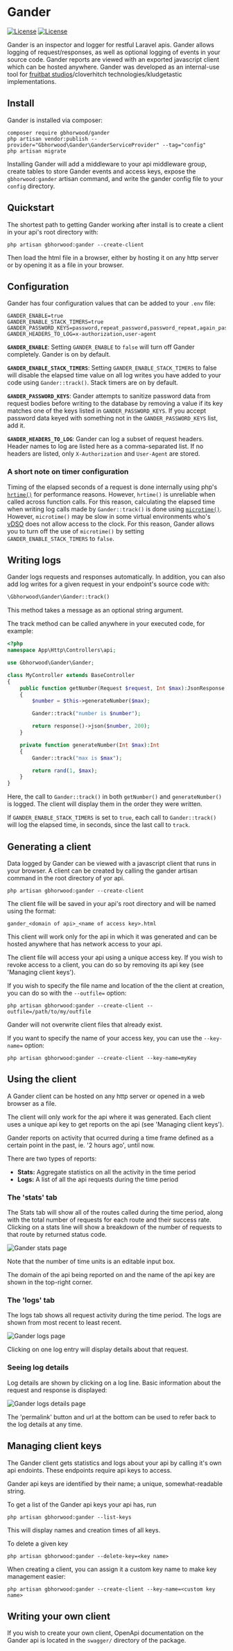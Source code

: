 # Gander
[![License](http://poser.pugx.org/gbhorwood/gander/license)](https://packagist.org/packages/gbhorwood/gander)
[![License](http://poser.pugx.org/gbhorwood/gander/require/php)](https://packagist.org/packages/gbhorwood/gander)

Gander is an inspector and logger for restful Laravel apis. Gander allows logging of request/responses, as well as optional logging of events in your source code. Gander reports are viewed with an exported javascript client which can be hosted anywhere. Gander was developed as an internal-use tool for [fruitbat studios](https://fruitbat.studio)/cloverhitch technologies/kludgetastic implementations.

## Install
Gander is installed via composer:

```shell
composer require gbhorwood/gander
php artisan vendor:publish --provider="Gbhorwood\Gander\GanderServiceProvider" --tag="config"
php artisan migrate
```

Installing Gander will add a middleware to your api middleware group, create tables to store Gander events and access keys, expose the `gbhorwood:gander` artisan command, and write the gander config file to your `config` directory.

## Quickstart
The shortest path to getting Gander working after install is to create a client in your api's root directory with:

```shell
php artisan gbhorwood:gander --create-client
```

Then load the html file in a browser, either by hosting it on any http server or by opening it as a file in your browser.

## Configuration
Gander has four configuration values that can be added to your `.env` file:

```
GANDER_ENABLE=true
GANDER_ENABLE_STACK_TIMERS=true
GANDER_PASSWORD_KEYS=password,repeat_password,password_repeat,again_password,password_again
GANDER_HEADERS_TO_LOG=x-authorization,user-agent
```

**`GANDER_ENABLE`**: Setting `GANDER_ENABLE` to `false` will turn off Gander completely. Gander is on by default.

**`GANDER_ENABLE_STACK_TIMERS`**: Setting `GANDER_ENABLE_STACK_TIMERS` to false will disable the elapsed time value on all log writes you have added to your code using `Gander::track()`. Stack timers are on by default.

**`GANDER_PASSWORD_KEYS`**: Gander attempts to sanitize password data from request bodies before writing to the database by removing a value if its key matches one of the keys listed in `GANDER_PASSWORD_KEYS`. If you accept password data keyed with something not in the `GANDER_PASSWORD_KEYS` list, add it.

**`GANDER_HEADERS_TO_LOG`**: Gander can log a subset of request headers. Header names to log are listed here as a comma-separated list. If no headers are listed, only `X-Authorization` and `User-Agent` are stored.

### A short note on timer configuration
Timing of the elapsed seconds of a request is done internally using php's [`hrtime()`](https://www.php.net/manual/en/function.hrtime.php) for performance reasons. However, `hrtime()` is unreliable when called across function calls. For this reason, calculating the elapsed time when writing log calls made by `Gander::track()` is done using [`microtime()`](https://www.php.net/manual/en/function.microtime.php). However, `microtime()` may be slow in some virtual environments who's [vDSO](https://man7.org/linux/man-pages/man7/vdso.7.html) does not allow access to the clock. For this reason, Gander allows you to turn off the use of `microtime()` by setting `GANDER_ENABLE_STACK_TIMERS` to `false`.

## Writing logs
Gander logs requests and responses automatically. In addition, you can also add log writes for a given request in your endpoint's source code with:

```php
\Gbhorwood\Gander\Gander::track()
```

This method takes a message as an optional string argument.

The track method can be called anywhere in your executed code, for example:

```php
<?php
namespace App\Http\Controllers\api;

use Gbhorwood\Gander\Gander;

class MyController extends BaseController
{
    public function getNumber(Request $request, Int $max):JsonResponse
    {
        $number = $this->generateNumber($max);

        Gander::track("number is $number");

        return response()->json($number, 200);
    }

    private function generateNumber(Int $max):Int
    {
        Gander::track("max is $max");

        return rand(1, $max);
    }
}
```

Here, the call to `Gander::track()` in both `getNumber()` and `generateNumber()` is logged. The client will display them in the order they were written.

If `GANDER_ENABLE_STACK_TIMERS` is set to `true`, each call to `Gander::track()` will log the elapsed time, in seconds, since the last call to `track`.

## Generating a client
Data logged by Gander can be viewed with a javascript client that runs in your browser. A client can be created by calling the gander artisan command in the root directory of yor api.

```shell
php artisan gbhorwood:gander --create-client
```

The client file will be saved in your api's root directory and will be named using the format:

```
gander_<domain of api>_<name of access key>.html
```

This client will work only for the api in which it was generated and can be hosted anywhere that has network access to your api.

The client file will access your api using a unique access key. If you wish to revoke access to a client, you can do so by removing its api key (see 'Managing client keys').

If you wish to specify the file name and location of the the client at creation, you can do so with the `--outfile=` option:

```shell
php artisan gbhorwood:gander --create-client --outfile=/path/to/my/outfile
```

Gander will not overwrite client files that already exist.

If you want to specify the name of your access key, you can use the `--key-name=` option:

```shell
php artisan gbhorwood:gander --create-client --key-name=myKey
```

## Using the client
A Gander client can be hosted on any http server or opened in a web browser as a file.

The client will only work for the api where it was generated. Each client uses a unique api key to get reports on the api (see 'Managing client keys').

Gander reports on activity that ocurred during a time frame defined as a certain point in the past, ie. '2 hours ago', until now.

There are two types of reports:

 * **Stats:** Aggregate statistics on all the activity in the time period
 * **Logs:** A list of all the api requests during the time period

### The 'stats' tab
The Stats tab will show all of the routes called during the time period, along with the total number of requests for each route and their success rate. Clicking on a stats line will show a breakdown of the number of requests to that route by returned status code.

![Gander stats page](https://gander.fruitbat.studio/images/readme_stats_page.png)

Note that the number of time units is an editable input box.

The domain of the api being reported on and the name of the api key are shown in the top-right corner.

### The 'logs' tab
The logs tab shows all request activity during the time period. The logs are shown from most recent to least recent.

![Gander logs page](https://gander.fruitbat.studio/images/readme_logs_page.png)

Clicking on one log entry will display details about that request.

### Seeing log details
Log details are shown by clicking on a log line. Basic information about the request and response is displayed:

![Gander logs details page](https://gander.fruitbat.studio/images/readme_logs_details_page.png)

The 'permalink' button and url at the bottom can be used to refer back to the log details at any time.

## Managing client keys
The Gander client gets statistics and logs about your api by calling it's own api endoints. These endpoints require api keys to access. 

Gander api keys are identified by their name; a unique, somewhat-readable string.

To get a list of the Gander api keys your api has, run

```shell
php artisan gbhorwood:gander --list-keys
```

This will display names and creation times of all keys. 

To delete a given key

```shell
php artisan gbhorwood:gander --delete-key=<key name>
```

When creating a client, you can assign it a custom key name to make key management easier:

```shell
php artisan gbhorwood:gander --create-client --key-name=<custom key name>
```

## Writing your own client
If you wish to create your own client, OpenApi documentation on the Gander api is located in the `swagger/` directory of the package.
